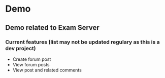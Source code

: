 # Demo

## Demo related to Exam Server

### Current features (list may not be updated regulary as this is a dev project)
- Create forum post
- View forum posts
- View post and related comments